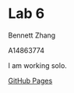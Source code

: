 # Lab 6

Bennett Zhang

A14863774

I am working solo.

[GitHub Pages](https://bennett-zhang.github.io/Lab6_Starter/)